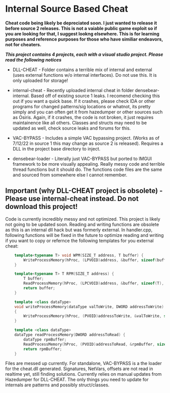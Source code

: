# Internal Source Based Cheat
**Cheat code being likely be depreciated soon. I just wanted to release it before source 2 releases. This is not a vaiable public game exploit so if you are looking for that, I suggest lookng elsewhere. This is for learning purposes and reference purposes for those who have similiar endeavors, not for cheaters.**

***This project contains 4 projects, each with a visual studio project. Please read the following notices***

- DLL-CHEAT - Folder contains a terrible mix of internal and external (uses external functions w/o internal interfaces). Do not use this. It is only uploaded for storage!

- internal-cheat - Recently uploaded internal cheat in folder densebear-internal. Based off of existing source 1 leaks. I recomend checking this out if you want a quick base. If it crashes, please check IDA or other programs for changed patterns/sig locations or whatnot, its pretty simply and you can often get it from hazedumper or other sources such as Osiris. Again, if it crashes, the code is not broken, it just requires maintainence like all others. Classes and structs may need to be updated as well, check source leaks and forums for this.

- VAC-BYPASS - Includes a simple VAC bypassing project. (Works as of 7/12/22 in source 1 this may change as source 2 is released). Requires a DLL in the project base directory to inject.

- densebear-loader - Literally just VAC-BYPASS but ported to IMGUI framework to be more visually appealing. Really messy code and terrible thread functions but it should do. The functions code files are the same and sourced from somewhere else I cannot remember.


## Important (why DLL-CHEAT project is obsolete) - Please use internal-cheat instead. Do not download this project!
Code is currently incredibly messy and not optimized. This project is likely not going to be updated soon. Reading and writing functions are obsolete as this is an internal dll hack but was formerly external. In handler.cpp, following functions will be fixed in the future to optimize reading and writing if you want to copy or refernce the following templates for you external cheat:

```cpp
	template<typename T> void WPM(SIZE_T address, T buffer) {
		WriteProcessMemory(hProc, (LPVOID)address, &buffer, sizeof(buffer), NULL);
	}

	template<typename T> T RPM(SIZE_T address) {
		T buffer;
		ReadProcessMemory(hProc, (LPCVOID)address, &buffer, sizeof(T), NULL);
		return buffer;
	}

	template <class dataType>
	void writeProcessMemory(dataType valToWrite, DWORD addressToWrite)
	{
		WriteProcessMemory(hProc, (PVOID)addressToWrite, &valToWrite, sizeof(dataType), 0);
	}

	template <class dataType>
	dataType readProcessMemory(DWORD addressToRead) {
		dataType rpmBuffer;
		ReadProcessMemory(hProc, (PVOID)addressToRead, &rpmBuffer, sizeof(dataType), 0);
		return rpmBuffer;
	}
```
Files are messed up currently. For standalone, VAC-BYPASS is a the loader for the cheat.dll generated. Signatures, NetVars, offsets are not read in realtime yet, still finding solutions. Currently relies on manual updates from Hazedumper for DLL-CHEAT. The only things you need to update for internals are patterns and possibly struct/classes.
